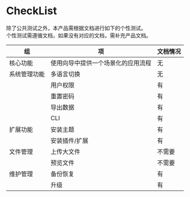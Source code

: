 # CheckList

除了公共测试之外，本产品需根据文档进行如下的个性测试。  
个性测试需遵循文档，如果没有对应的文档，需补充产品文档。

| 组           | 项            | 文档情况 |
| ------------ | ------------- | -------- |
| 核心功能     |   使用向导中提供一个场景化的应用流程  | 无       |
| 系统管理功能 | 多语言切换    | 无       |
|              | 用户权限      | 有       |
|              | 重置密码      | 有       |
|              | 导出数据      | 有       |
|              | CLI           | 有       |
| 扩展功能     | 安装主题      | 有       |
|              | 安装插件/扩展 | 有       |
| 文件管理     | 上传大文件    | 不需要       |
|              | 预览文件      | 不需要       |
| 维护管理     | 备份恢复      | 有       |
|              | 升级          | 有       |
